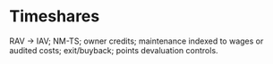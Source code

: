 # Timeshares

RAV → IAV; NM-TS; owner credits; maintenance indexed to wages or audited costs; exit/buyback; points devaluation controls.
